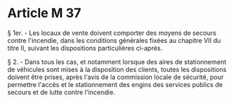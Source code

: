 # Article M 37

§ 1er. - Les locaux de vente doivent comporter des moyens de secours contre l'incendie, dans les conditions générales fixées au chapitre VII du titre II, suivant les dispositions particulières ci-après.

§ 2. - Dans tous les cas, et notamment lorsque des aires de stationnement de véhicules sont mises à la disposition des clients, toutes les dispositions doivent être prises, après l'avis de la commission locale de sécurité, pour permettre l'accès et le stationnement des engins des services publics de secours et de lutte contre l'incendie.
